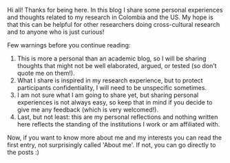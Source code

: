 Hi all! Thanks for being here. In this blog I share some personal experiences and thoughts related to my research in Colombia and the US. My hope is that this can be helpful for other researchers doing cross-cultural research and to anyone who is just curious!

Few warnings before you continue reading:
1. This is more a personal than an academic blog, so I will be sharing thoughts that might not be well elaborated, argued, or tested (so don’t quote me on them!).
2. What I share is inspired in my research experience, but to protect participants confidentiality, I will need to be unspecific sometimes.
3. I am not sure what I am going to share yet, but sharing personal experiences is not always easy, so keep that in mind if you decide to give me any feedback (which is very welcomed!).
4. Last, but not least: this are my personal reflections and nothing written here reflects the standing of the institutions I work or am affiliated with.

Now, if you want to know more about me and my interests you can read the first entry, not surprisingly called 'About me'. If not, you can go directly to the posts :)
